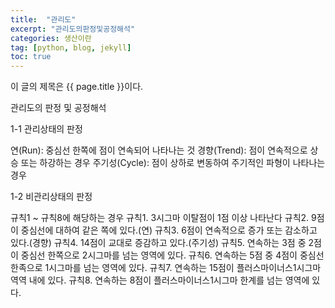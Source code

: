 ```yaml
---
title:  "관리도"
excerpt: "관리도의판정및공정해석"
categories: 생산이란
tag: [python, blog, jekyll]
toc: true
---
```


이 글의 제목은 {{ page.title }}이다.

관리도의 판정 및 공정해석

1-1 관리상태의 판정

연(Run): 중심선 한쪽에 점이 연속되어 나타나는 것 
경향(Trend): 점이 연속적으로 상승 또는 하강하는 경우
주기성(Cycle): 점이 상하로 변동하여 주기적인 파형이 나타나는 경우

1-2 비관리상태의 판정

규칙1 ~ 규칙8에 해당하는 경우
규칙1. 3시그마 이탈점이 1점 이상 나타난다
규칙2. 9점이 중심선에 대하여 같은 쪽에 있다.(연)
규칙3. 6점이 연속적으로 증가 또는 감소하고 있다.(경향)
규칙4. 14점이 교대로 증감하고 있다.(주기성)
규칙5. 연속하는 3점 중 2점이 중심선 한쪽으로 2시그마를 넘는 영역에 있다.
규칙6. 연속하는 5점 중 4점이 중심선 한족으로 1시그마를 넘는 영역에 있다.
규칙7. 연속하는 15점이 플러스마이너스1시그마역역 내에 있다.
규칙8. 연속하는 8점이 플러스마이너스1시그마 한계를 넘는 영역에 있다.
